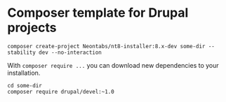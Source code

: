 # Composer template for Drupal projects
```
composer create-project Neontabs/nt8-installer:8.x-dev some-dir --stability dev --no-interaction
```

With `composer require ...` you can download new dependencies to your
installation.

```
cd some-dir
composer require drupal/devel:~1.0
```
